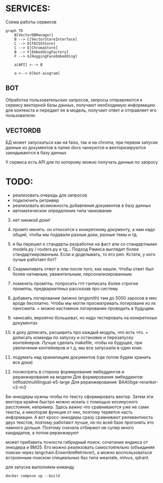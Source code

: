 # SERVICES:

Схема работы сервисов

```mermaid
graph TD
    B[VectorDBManager]
    B --> C[VectorStoreInterface]
    C --> D[FAISSStore]
    C --> E[ChromaStore]
    B --> F[EmbeddingFactory]
    F --> G[HuggingFaceEmbedding]
    
    a[API] <--> B
    
    a <--> b[bot-aiogram]
```

## BOT
Обработка пользовательских запросов, запросы отправляются к сервису векторной базы данных, получают необходимую 
информацию для контекста и передает ее в модель, получает ответ и отправляет его пользователю

## VECTORDB
БД может запускаться как на faiss, так и на chroma, при первом запуске данные из документов в папке docs чанкуются
и векторизируются закидываются в базу данных

У сервиса есть API для по которому можно получать данные по запросу 




# TODO:
- реализовать очередь для запросов
- подключить ретривер
- реализовать возможность добавления документов в базу данных
- автоматическое определение типа чанкования


3. нет никакой доки!
4. промпт менять. он относится к конкретному документу, а нам надо общий, чтобы мы подавали разные доки, разные темы и тд. 
5. я бы перешел к стандарты разработки на фаст апи со стандартными models.py / routers.py и тд...
Подход Рамиса выглядит более стандартиированным. Если и доделывать, то его реп. Кстати, у кого лучше работает бот?
6. Скармиливать ответ в ллм после того, как нашли. Чтобы ответ был более нативным, уважительным, персонализированным.


1. поменять промпты. попросить гпт ганписать более строгие промпты, предвариатлньо рассказав про систему
2. добавить логирование (можно langsmith) там до 5000 заросов в мес вроде бесплатно. Чтобы мы могли просматривать логироване из лк лангсмита. + можно кастомное логирование проводить в будущем. 
3. чанксайз, вероятно большеват, но надо тестировать на конкретноых документах
4. в доку дописать, расширить про каждый модуль, что есть что. + дописать команды по запуску и остановке и перезапуску контейнеров. Лучше сделать makefile, чтобы на будущее, при увеличении контейнеров и т д, мы все запускали в один клик. 
5. подумать над хранилищем документов (где потом будем хранить все доки)
6. посмотреть в сторону формирование эмбеддингов и реранжирования на модели 
Для формирования эмбеддингов: intfloat/multilingual-e5-large
Для реранжирования: BAAI/bge-reranker-v2-m3

Би-энкодеры нужны чтобы по тексту сформировать вектор. Затем эти вектора крайне быстро можно искать с помощью косинусного расстояния, например. Здесь важно что сравниваются уже не сами тексты, а некоторая функция от них, поэтому теряется часть информации. А вот кросс-энкодеры сразу сравнивают релевантность двух текстов, поэтому работают лучше, но по всей базе прогонять это намного дольше. Поэтому сначала отбирают не супер много кандидатов, а потом реранжируют

может прибавить точности гибридный поиск: сочетание индекса от энкодера и BM25. Его можно реализовать самостоятельно (объединяя поиски через langchain.EnsembleRetriever), а можно воспользоваться встроенным поиском специальных баз типа weaviate, milvus, qdrant.


для запуска выполняем команду 

    docker compose up --build
